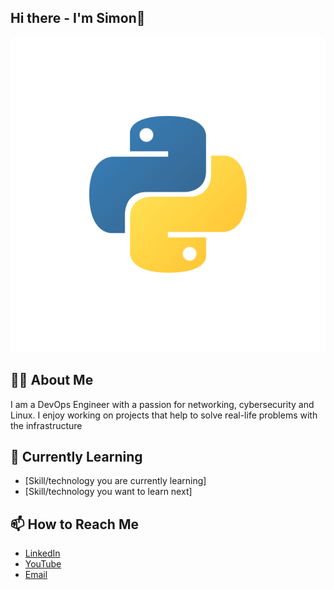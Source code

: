 ## Hi there - I'm Simon👋
![Logo](https://github.com/szymonizydorek/szymonizydorek/blob/main/python.svg)

## 👨‍💻 About Me
I am a DevOps Engineer with a passion for networking, cybersecurity and Linux. I enjoy working on projects that help to solve real-life problems with the infrastructure

## 🌱 Currently Learning
- [Skill/technology you are currently learning]
- [Skill/technology you want to learn next]


## 📫 How to Reach Me
- [LinkedIn](https://www.linkedin.com/in/sizydorek/)
- [YouTube](https://www.linkedin.com/in/sizydorek/)
- [Email](izydorek.szymon@gmail.com)
